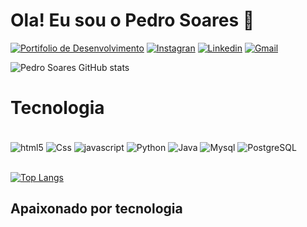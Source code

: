 
# Ola! Eu sou o Pedro Soares 🤙


[![Portifolio de Desenvolvimento](https://img.shields.io/website-up-down-green-red/http/monip.org.svg)](https://www.gitshowcase.com/pedro98nt)
 [![Instagran](https://img.shields.io/badge/Instagram-E4405F?style=for-the-badge&logo=instagram&logoColor=white)](https://www.instagram.com/pedrosc98neto/)
 [![Linkedin](https://img.shields.io/badge/LinkedIn-0077B5?style=for-the-badge&logo=linkedin&logoColor=white)](https://www.linkedin.com/in/pedro-soares-019a8a193/)
 [![Gmail](https://img.shields.io/badge/Gmail-D14836?style=for-the-badge&logo=gmail&logoColor=white)](E-mail:pedrodev98@gmail.com)



![Pedro Soares GitHub stats](https://github-readme-stats.vercel.app/api?username=Pedro98nt&show_icons=true&theme=synthwave)


# Tecnologia 

<div style="display:inline-block"><br/>
<img  align="center" alt="html5"  src="https://img.shields.io/badge/HTML5-E34F26?style=for-the-badge&logo=html5&logoColor=white" />
<img  align="center" alt="Css"  src="https://img.shields.io/badge/CSS-239120?&style=for-the-badge&logo=css3&logoColor=white" />
<img  align="center" alt="javascript"  src="https://img.shields.io/badge/JavaScript-F7DF1E?style=for-the-badge&logo=javascript&logoColor=black" />
<img  align="center" alt="Python"  src="https://img.shields.io/badge/Python-3776AB?style=for-the-badge&logo=python&logoColor=white" />
<img  align="center" alt="Java"  src="https://img.shields.io/badge/Java-ED8B00?style=for-the-badge&logo=java&logoColor=white" />
<img  align="center" alt="Mysql"  src="https://img.shields.io/badge/MySQL-00000F?style=for-the-badge&logo=mysql&logoColor=white" />
<img  align="center" alt="PostgreSQL"  src="https://img.shields.io/badge/PostgreSQL-316192?style=for-the-badge&logo=postgresql&logoColor=white" />

</div><br /> <br />


[![Top Langs](https://github-readme-stats.vercel.app/api/top-langs/?username=Pedro98nt&layout=compact)](https://github.com/anuraghazra/github-readme-stats)

## Apaixonado por tecnologia 







